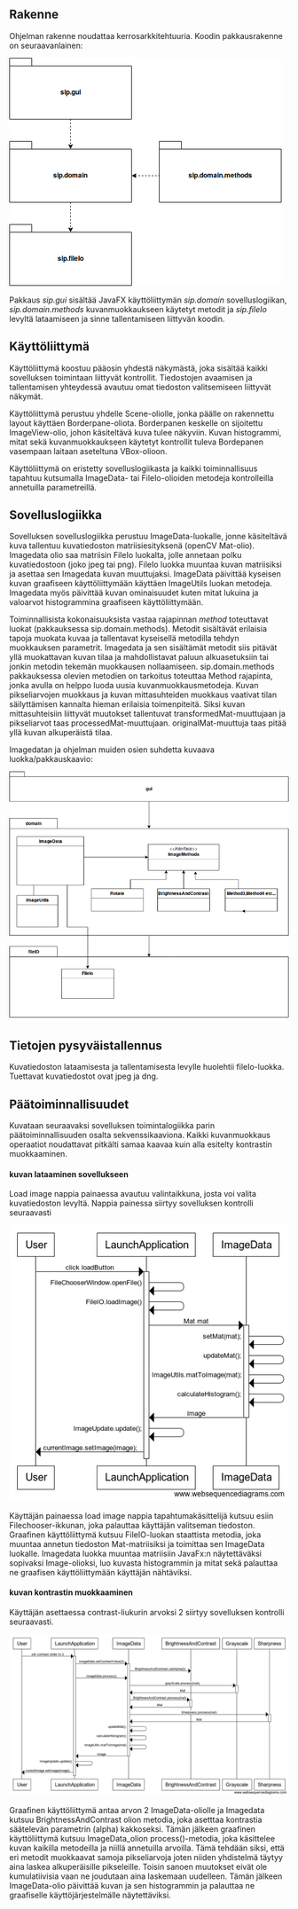 ## Rakenne

Ohjelman rakenne noudattaa kerrosarkkitehtuuria. Koodin pakkausrakenne on seuraavanlainen:

<img src="https://github.com/tumajote/ot-harjoitustyo/blob/master/dokumentaatio/Packets.png">

Pakkaus _sip.gui_ sisältää JavaFX käyttöliittymän _sip.domain_ sovelluslogiikan, _sip.domain.methods_ kuvanmuokkaukseen käytetyt metodit ja _sip.fileIo_ levyltä lataamiseen ja sinne tallentamiseen liittyvän koodin.

## Käyttöliittymä 
Käyttöliittymä koostuu pääosin yhdestä näkymästä, joka sisältää kaikki sovelluksen toimintaan liittyvät kontrollit. Tiedostojen avaamisen ja tallentamisen yhteydessä avautuu omat tiedoston valitsemiseen liittyvät näkymät. 

Käyttöliittymä perustuu yhdelle Scene-oliolle, jonka päälle on rakennettu layout käyttäen Borderpane-oliota. Borderpanen keskelle on sijoitettu ImageView-olio, johon käsiteltävä kuva tulee näkyviin. Kuvan histogrammi, mitat sekä kuvanmuokkaukseen käytetyt kontrollit tuleva Bordepanen vasempaan laitaan aseteltuna VBox-olioon.  

Käyttöliittymä on eristetty sovelluslogiikasta ja kaikki toiminnallisuus tapahtuu kutsumalla ImageData- tai FileIo-olioiden metodeja kontrolleilla annetuilla parametreillä.

## Sovelluslogiikka

Sovelluksen sovelluslogiikka perustuu ImageData-luokalle, jonne käsiteltävä kuva tallentuu kuvatiedoston matriisiesityksenä (openCV Mat-olio). Imagedata olio saa matriisin FileIo luokalta, jolle annetaan polku kuvatiedostoon (joko jpeg tai png). FileIo luokka muuntaa kuvan matriisiksi ja asettaa sen Imagedata kuvan muuttujaksi. ImageData päivittää kyseisen kuvan graafiseen käyttöliittymään käyttäen ImageUtils luokan metodeja. Imagedata myös päivittää kuvan ominaisuudet kuten mitat lukuina ja valoarvot histogrammina graafiseen käyttöliittymään. 

Toiminnallisista kokonaisuuksista vastaa rajapinnan _method_ toteuttavat luokat (pakkauksessa sip.domain.methods). Metodit sisältävät erilaisia tapoja muokata kuvaa ja tallentavat kyseisellä metodilla tehdyn muokkauksen parametrit. Imagedata ja sen sisältämät metodit siis pitävät yllä muokattavan kuvan tilaa ja mahdollistavat paluun alkuasetuksiin tai jonkin metodin tekemän muokkausen nollaamiseen. sip.domain.methods pakkauksessa olevien metodien on tarkoitus toteuttaa Method rajapinta, jonka avulla on helppo luoda uusia kuvanmuokkausmetodeja. Kuvan pikseliarvojen muokkaus ja kuvan mittasuhteiden muokkaus vaativat tilan säilyttämisen kannalta hieman erilaisia toimenpiteitä. Siksi kuvan mittasuhteisiin liittyvät muutokset tallentuvat transformedMat-muuttujaan ja pikseliarvot taas processedMat-muuttujaan. originalMat-muuttuja taas pitää yllä kuvan alkuperäistä tilaa. 

Imagedatan ja ohjelman muiden osien suhdetta kuvaava luokka/pakkauskaavio:

![pakkaus/luokkakaavio_SIP](https://github.com/tumajote/ot-harjoitustyo/blob/master/dokumentaatio/Sip_overview.png)

## Tietojen pysyväistallennus

Kuvatiedoston lataamisesta ja tallentamisesta levylle huolehtii fileIo-luokka. Tuettavat kuvatiedostot ovat jpeg ja dng.

## Päätoiminnallisuudet

Kuvataan seuraavaksi sovelluksen toimintalogiikka parin päätoiminnallisuuden osalta sekvenssikaaviona. Kaikki kuvanmuokkaus operaatiot noudattavat pitkälti samaa kaavaa kuin alla esitelty kontrastin muokkaaminen.

#### kuvan lataaminen sovellukseen
Load image nappia painaessa avautuu valintaikkuna, josta voi valita kuvatiedoston levyltä. Nappia painessa siirtyy sovelluksen kontrolli seuraavasti

![Load image toiminnallisuus](https://github.com/tumajote/ot-harjoitustyo/blob/master/dokumentaatio/Load%20image.png)

Käyttäjän painaessa load image nappia tapahtumakäsittelijä kutsuu esiin Filechooser-ikkunan, joka palauttaa käyttäjän valitseman tiedoston. Graafinen käyttöliittymä kutsuu FileIO-luokan staattista metodia, joka muuntaa annetun tiedoston Mat-matriisiksi ja toimittaa sen ImageData luokalle. Imagedata luokka muuntaa matriisiin JavaFx:n näytettäväksi sopivaksi Image-olioksi, luo kuvasta histogrammin ja mitat sekä palauttaa ne graafisen käyttöliittymään käyttäjän nähtäviksi.

#### kuvan kontrastin muokkaaminen
Käyttäjän asettaessa contrast-liukurin arvoksi 2 siirtyy sovelluksen kontrolli seuraavasti. 

![Processing image toiminnallisuus](https://github.com/tumajote/ot-harjoitustyo/blob/master/dokumentaatio/Processing.png)

Graafinen käyttöliittymä antaa arvon 2 ImageData-oliolle ja Imagedata kutsuu BrightnessAndContrast olion metodia, joka asetttaa kontrastia säätelevän parametrin (alpha) kakkoseksi. Tämän jälkeen graafinen käyttöliittymä kutsuu ImageData_olion process()-metodia, joka käsittelee kuvan kaikilla metodeilla ja niillä annetuilla arvoilla. Tämä tehdään siksi, että eri metodit muokkaavat samoja pikseliarvoja joten niiden yhdistelmä täytyy aina laskea alkuperäisille pikseleille. Toisin sanoen muutokset eivät ole kumulatiivisia vaan ne joudutaan aina laskemaan uudelleen. Tämän jälkeen ImageData-olio päivittää kuvan ja sen histogrammin ja palauttaa ne graafiselle käyttöjärjestelmälle näytettäviksi.


